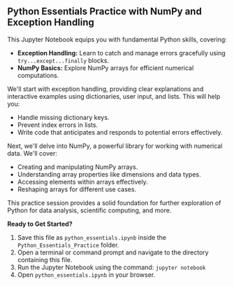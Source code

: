 ## Python Essentials Practice with NumPy and Exception Handling

This Jupyter Notebook equips you with fundamental Python skills, covering:

* **Exception Handling:** Learn to catch and manage errors gracefully using `try...except...finally` blocks.
* **NumPy Basics:** Explore NumPy arrays for efficient numerical computations.

We'll start with exception handling, providing clear explanations and interactive examples using dictionaries, user input, and lists. This will help you:

* Handle missing dictionary keys.
* Prevent index errors in lists.
* Write code that anticipates and responds to potential errors effectively.

Next, we'll delve into NumPy, a powerful library for working with numerical data. We'll cover:

* Creating and manipulating NumPy arrays.
* Understanding array properties like dimensions and data types.
* Accessing elements within arrays effectively.
* Reshaping arrays for different use cases.

This practice session provides a solid foundation for further exploration of Python for data analysis, scientific computing, and more.

**Ready to Get Started?**

1. Save this file as `python_essentials.ipynb` inside the `Python_Essentials_Practice` folder.
2. Open a terminal or command prompt and navigate to the directory containing this file.
3. Run the Jupyter Notebook using the command: `jupyter notebook`
4. Open `python_essentials.ipynb` in your browser.
